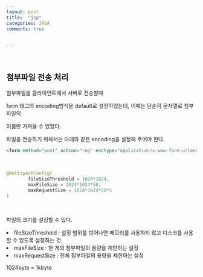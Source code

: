 ```yaml
---
layout: post
title:  "jsp"
categories: JAVA
comments: true


---
```


<br>

## 첨부파일 전송 처리

첨부파일을 클라이언트에서 서버로 전송할때 

form 태그의 encoding방식을 default로 설정하였는데, 이때는 단순히 문자열로 첨부파일의

이름만 가져올 수 있었다.

파일을 전송하기 위해서는 아래와 같은 encoding을 설정해 주어야 한다.

~~~ html
<form method="post" action="reg" enctype="application/x-www-form-urlencoded">
~~~

<br>

~~~java
@MultipartConfig(
		fileSizeThreshold = 1024*1024,
		maxFileSize = 1024*1024*50,
		maxRequestSize = 1024*1024*50*5
)
~~~

<br>

파일의 크기를 설정할 수 있다.

<li>fileSizeThreshold : 설정 범위를 벗어나면 메모리를 사용하지 않고 디스크를 사용할 수 있도록 설정하는 것
  
<li>maxFileSize : 한 개의 첨부파일의 용량을 제한하는 설정
  
<li>maxRequestSize : 전체 첨부파일의 용량을 제한하는 설정
  
1024byte = 1kbyte

<br>

<br>

